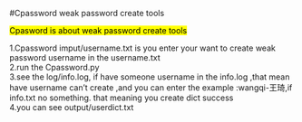 #Cpassword weak password create tools
<p><mark>Cpasword is about weak password create tools</mark></p>
<p class="toc" style="undefined"></p><p>1.Cpassword imput/username.txt is you enter your want to create weak password username in the username.txt<br>2.run the Cpassword.py<br>3.see the log/info.log, if have someone username in the info.log ,that mean have username can’t create ,and you can enter the example :wangqi-王琦,if info.txt no something. that meaning you create dict success<br>4.you can see output/userdict.txt</p>

